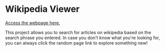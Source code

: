 # Wikipedia Viewer

[Access the webpage here.](https://andynguyen-swdev.github.io/wikipedia-viewer/)

This project allows you to search for articles on wikipedia based on the search phrase you entered. In case you don't know what you're looking for, you can always click the random page link to explore something new!
